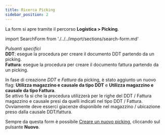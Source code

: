 ```yaml
---
title: Ricerca Picking
sidebar_position: 2
---
```


La form si apre tramite il percorso **Logistica > Picking**.

import SearchForm from './../../import/sections/search-form.md'

<SearchForm />

*Pulsanti specifici*  
**DDT**: esegue la procedura per creare il documento DDT partendo da un picking.  
**Fattura**: esegue la procedura per creare il documento fattura partendo da un picking. 

In fase di creazione *DDT* e *Fattura* da picking, è stato aggiunto un nuovo flag: **Utilizza magazzino e causale da tipo DDT** e **Utilizza magazzino e causale da tipo Fattura**.       
Se attivo fa si che la procedura utilizzerà per le righe del DDT / Fattura magazzino e causale presi da quelli indicati nel tipo DDT / Fattura.         
Ovviamente deve esserci giacenze disponibile nel magazzino / ubicazione preso dalla causale DDT/fattura.        

Sempre da questa form è possibile [Creare un nuovo picking](/docs/logistics/picking/picking-management), cliccando sul pulsante **Nuovo**. 